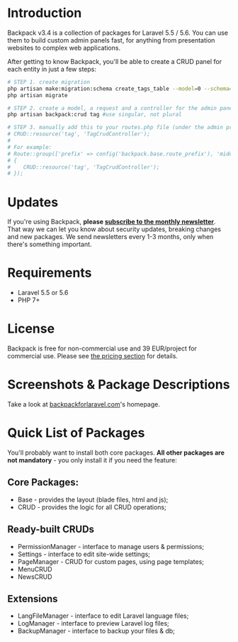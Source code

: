# Introduction

Backpack v3.4 is a collection of packages for Laravel 5.5 / 5.6. You can use them to build custom admin panels fast, for anything from presentation websites to complex web applications. 

After getting to know Backpack, you'll be able to create a CRUD panel for each entity in just a few steps:

```bash
# STEP 1. create migration
php artisan make:migration:schema create_tags_table --model=0 --schema="name:string:unique"
php artisan migrate

# STEP 2. create a model, a request and a controller for the admin panel
php artisan backpack:crud tag #use singular, not plural

# STEP 3. manually add this to your routes.php file (under the admin prefix and admin middleware):
# CRUD::resource('tag', 'TagCrudController');
# 
# For example:
# Route::group(['prefix' => config('backpack.base.route_prefix'), 'middleware' => ['admin'], 'namespace' => 'Admin'], function()
# {
#    CRUD::resource('tag', 'TagCrudController');
# });
```

# Updates
If you're using Backpack, **please [subscribe to the monthly newsletter](http://backpackforlaravel.com/newsletter)**. That way we can let you know about security updates, breaking changes and new packages. We send newsletters every 1-3 months, only when there's something important.

# Requirements
- Laravel 5.5 or 5.6
- PHP 7+

# License
Backpack is free for non-commercial use and 39 EUR/project for commercial use. Please see  [the pricing section](https://backpackforlaravel.com/pricing) for details.

# Screenshots & Package Descriptions
Take a look at [backpackforlaravel.com](http://www.backpackforlaravel.com/)'s homepage.

# Quick List of Packages

You'll probably want to install both core packages. **All other packages are not mandatory** - you only install it if you need the feature:


## Core Packages:
  - Base - provides the layout (blade files, html and js);
  - CRUD - provides the logic for all CRUD operations; 

## Ready-built CRUDs
  - PermissionManager - interface to manage users & permissions;
  - Settings - interface to edit site-wide settings;
  - PageManager - CRUD for custom pages, using page templates;
  - MenuCRUD
  - NewsCRUD

## Extensions
  - LangFileManager - interface to edit Laravel language files;
  - LogManager - interface to preview Laravel log files;
  - BackupManager - interface to backup your files & db;